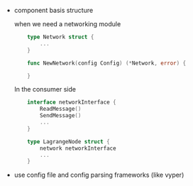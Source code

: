 - component basis structure

    when we need a networking module

    ``` go
        type Network struct {
            ...
        }

        func NewNetwork(config Config) (*Network, error) {

        }
    ```

    In the consumer side

    ``` go
        interface networkInterface {
            ReadMessage()
            SendMessage()
            ...
        }

        type LagrangeNode struct {
            network networkInterface
            ...
        }
    ```

- use config file and config parsing frameworks (like vyper)
